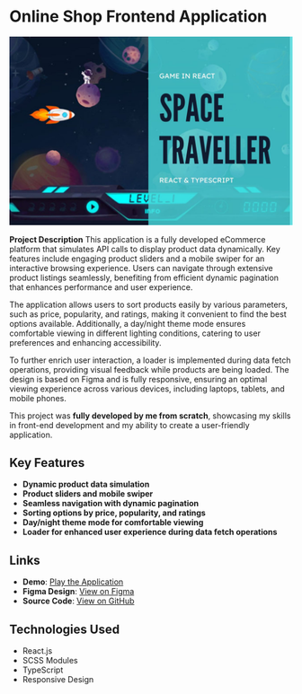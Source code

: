 # Online Shop Frontend Application

![NiceGadgets](https://github.com/meljaszuk/SpaceTraveler-Game-in-React/blob/main/space-1.jpg)

**Project Description**
This application is a fully developed eCommerce platform that simulates API calls to display product data dynamically. Key features include engaging product sliders and a mobile swiper for an interactive browsing experience. Users can navigate through extensive product listings seamlessly, benefiting from efficient dynamic pagination that enhances performance and user experience.

The application allows users to sort products easily by various parameters, such as price, popularity, and ratings, making it convenient to find the best options available. Additionally, a day/night theme mode ensures comfortable viewing in different lighting conditions, catering to user preferences and enhancing accessibility.

To further enrich user interaction, a loader is implemented during data fetch operations, providing visual feedback while products are being loaded. The design is based on Figma and is fully responsive, ensuring an optimal viewing experience across various devices, including laptops, tablets, and mobile phones.

This project was **fully developed by me from scratch**, showcasing my skills in front-end development and my ability to create a user-friendly application.

## Key Features

- **Dynamic product data simulation**
- **Product sliders and mobile swiper**
- **Seamless navigation with dynamic pagination**
- **Sorting options by price, popularity, and ratings**
- **Day/night theme mode for comfortable viewing**
- **Loader for enhanced user experience during data fetch operations**

## Links

- **Demo**: [Play the Application](https://meljaszuk.github.io/react_phone-catalog/)
- **Figma Design**: [View on Figma](<https://www.figma.com/design/T5ttF21UnT6RRmCQQaZc6L/Phone-catalog-(V2)-Original?t=vnUCzAUAqEpERno7-0>)
- **Source Code**: [View on GitHub](https://github.com/meljaszuk/react_phone-catalog)

## Technologies Used

- React.js
- SCSS Modules
- TypeScript
- Responsive Design
